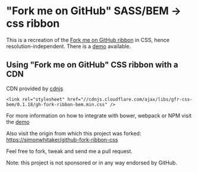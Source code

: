 # "Fork me on GitHub" SASS/BEM -> css ribbon

This is a recreation of the [Fork me on GitHub ribbon](https://github.com/blog/273-github-ribbons)
in CSS, hence resolution-independent. There is a [demo](https://cdnjs.com/libraries/gfr-css-bem) available.

## Using "Fork me on GitHub" CSS ribbon with a CDN

CDN provided by [cdnjs](https://cdnjs.com/libraries/gfr-css-bem)
```
<link rel="stylesheet" href="//cdnjs.cloudflare.com/ajax/libs/gfr-css-bem/0.1.18/gh-fork-ribbon-bem.min.css" />
```

For more information on how to integrate with bower, webpack or NPM visit the [demo](https://cdnjs.com/libraries/gfr-css-bem)

Also visit the origin from which this project was forked: <https://simonwhitaker/github-fork-ribbon-css> 

Feel free to fork, tweak and send me a pull request.

Note: this project is not sponsored or in any way endorsed by GitHub.

